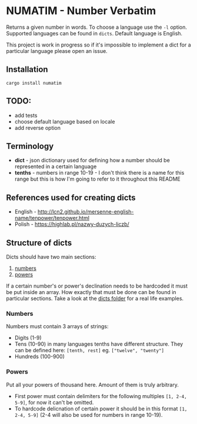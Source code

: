 # NUMATIM - Number Verbatim

Returns a given number in words. To choose a language use the `-l` option.
Supported languages can be found in `dicts`. Default language is English.

This project is work in progress so if it's impossible to implement a dict for a 
particular language please open an issue.

## Installation

`cargo install numatim`

## TODO:

* add tests
* choose default language based on locale
* add reverse option

## Terminology 

* __dict__ - json dictionary used for defining how a number should be represented in a certain language
* __tenths__ - numbers in range 10-19 - I don't think there is a name for this range but this is how I'm going to refer to it throughout this README

## References used for creating dicts

* English - http://lcn2.github.io/mersenne-english-name/tenpower/tenpower.html
* Polish - https://highlab.pl/nazwy-duzych-liczb/

## Structure of dicts

Dicts should have two main sections:

1. [numbers](#numbers)
2. [powers](#powers)

If a certain number's or power's declination needs to be hardcoded it must be put inside an array.
How exactly that must be done can be found in particular sections.
Take a look at the [dicts folder](https://gitlab.com/maksrawski/numatim/~/tree/master/dicts/) for a real life examples.

### Numbers

Numbers must contain 3 arrays of strings:

* Digits (1-9)
* Tens (10-90) in many languages tenths have different structure. 
They can be defined here: `[tenth, rest]` eg. `["twelve", "twenty"]`
* Hundreds (100-900)

### Powers

Put all your powers of thousand here. Amount of them is truly arbitrary.

* First power must contain delimiters for the following multiples `[1, 2-4, 5-9]`, for now it can't be omitted.
* To hardcode delicnation of certain power it should be in this format `[1, 2-4, 5-9]` 
(2-4 will also be used for numbers in range 10-19).

